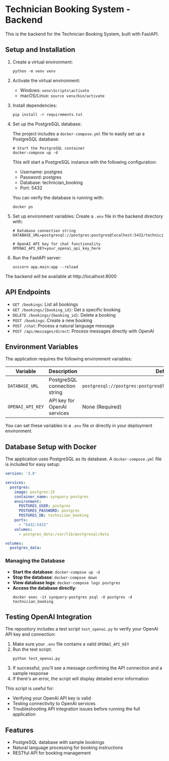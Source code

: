 # Technician Booking System - Backend

This is the backend for the Technician Booking System, built with FastAPI.

## Setup and Installation

1. Create a virtual environment:
   ```
   python -m venv venv
   ```

2. Activate the virtual environment:
   - Windows: `venv\Scripts\activate`
   - macOS/Linux: `source venv/bin/activate`

3. Install dependencies:
   ```
   pip install -r requirements.txt
   ```

4. Set up the PostgreSQL database:
   
   The project includes a `docker-compose.yml` file to easily set up a PostgreSQL database:
   
   ```
   # Start the PostgreSQL container
   docker-compose up -d
   ```
   
   This will start a PostgreSQL instance with the following configuration:
   - Username: postgres
   - Password: postgres
   - Database: technician_booking
   - Port: 5432
   
   You can verify the database is running with:
   ```
   docker ps
   ```

5. Set up environment variables:
   Create a `.env` file in the backend directory with:
   ```
   # Database connection string
   DATABASE_URL=postgresql://postgres:postgres@localhost:5432/technician_booking
   
   # OpenAI API key for chat functionality
   OPENAI_API_KEY=your_openai_api_key_here
   ```

6. Run the FastAPI server:
   ```
   uvicorn app.main:app --reload
   ```

The backend will be available at http://localhost:8000

## API Endpoints

- `GET /bookings`: List all bookings
- `GET /bookings/{booking_id}`: Get a specific booking
- `DELETE /bookings/{booking_id}`: Delete a booking
- `POST /bookings`: Create a new booking
- `POST /chat`: Process a natural language message
- `POST /api/messages/direct`: Process messages directly with OpenAI

## Environment Variables

The application requires the following environment variables:

| Variable | Description | Default |
|----------|-------------|---------|
| `DATABASE_URL` | PostgreSQL connection string | `postgresql://postgres:postgres@localhost:5432/technician_booking` |
| `OPENAI_API_KEY` | API key for OpenAI services | None (Required) |

You can set these variables in a `.env` file or directly in your deployment environment.

## Database Setup with Docker

The application uses PostgreSQL as its database. A `docker-compose.yml` file is included for easy setup:

```yaml
version: '3.8'

services:
  postgres:
    image: postgres:15
    container_name: synquery-postgres
    environment:
      POSTGRES_USER: postgres
      POSTGRES_PASSWORD: postgres
      POSTGRES_DB: technician_booking
    ports:
      - "5432:5432"
    volumes:
      - postgres_data:/var/lib/postgresql/data

volumes:
  postgres_data:
```

### Managing the Database

- **Start the database**: `docker-compose up -d`
- **Stop the database**: `docker-compose down`
- **View database logs**: `docker-compose logs postgres`
- **Access the database directly**:
  ```
  docker exec -it synquery-postgres psql -U postgres -d technician_booking
  ```

## Testing OpenAI Integration

The repository includes a test script `test_openai.py` to verify your OpenAI API key and connection:

1. Make sure your `.env` file contains a valid `OPENAI_API_KEY`
2. Run the test script:
   ```
   python test_openai.py
   ```
3. If successful, you'll see a message confirming the API connection and a sample response
4. If there's an error, the script will display detailed error information

This script is useful for:
- Verifying your OpenAI API key is valid
- Testing connectivity to OpenAI services
- Troubleshooting API integration issues before running the full application

## Features

- PostgreSQL database with sample bookings
- Natural language processing for booking instructions
- RESTful API for booking management 